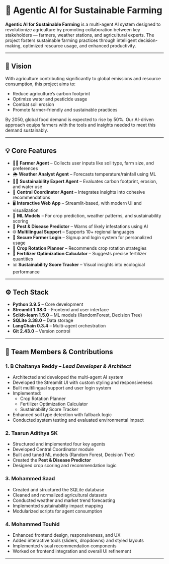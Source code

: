 # 🌾 Agentic AI for Sustainable Farming

**Agentic AI for Sustainable Farming** is a multi-agent AI system designed to revolutionize agriculture by promoting collaboration between key stakeholders — farmers, weather stations, and agricultural experts. The project fosters sustainable farming practices through intelligent decision-making, optimized resource usage, and enhanced productivity.

---

## 🚀 Vision

With agriculture contributing significantly to global emissions and resource consumption, this project aims to:
- Reduce agriculture’s carbon footprint
- Optimize water and pesticide usage
- Combat soil erosion
- Promote farmer-friendly and sustainable practices

By 2050, global food demand is expected to rise by 50%. Our AI-driven approach equips farmers with the tools and insights needed to meet this demand sustainably.

---

## 💡 Core Features

- 👨‍🌾 **Farmer Agent** – Collects user inputs like soil type, farm size, and preferences  
- 🌦️ **Weather Analyst Agent** – Forecasts temperature/rainfall using ML  
- 🧑‍🔬 **Sustainability Expert Agent** – Evaluates carbon footprint, erosion, and water use  
- 🤝 **Central Coordinator Agent** – Integrates insights into cohesive recommendations  
- 🖥️ **Interactive Web App** – Streamlit-based, with modern UI and visualization  
- 🧠 **ML Models** – For crop prediction, weather patterns, and sustainability scoring  
- 🐛 **Pest & Disease Predictor** – Warns of likely infestations using AI  
- 🌐 **Multilingual Support** – Supports 10+ regional languages  
- 🔐 **Secure Farmer Login** – Signup and login system for personalized usage  
- 🔁 **Crop Rotation Planner** – Recommends crop rotation strategies  
- 🧮 **Fertilizer Optimization Calculator** – Suggests precise fertilizer quantities  
- 📊 **Sustainability Score Tracker** – Visual insights into ecological performance  

---

## ⚙️ Tech Stack

- **Python 3.9.5** – Core development  
- **Streamlit 1.38.0** – Frontend and user interface  
- **Scikit-learn 1.5.0** – ML models (RandomForest, Decision Tree)  
- **SQLite 3.38.0** – Data storage  
- **LangChain 0.3.4** – Multi-agent orchestration  
- **Git 2.43.0** – Version control  

---

## 👥 Team Members & Contributions

### 1. **B Chaitanya Reddy** – *Lead Developer & Architect*
- Architected and developed the multi-agent AI system  
- Developed the Streamlit UI with custom styling and responsiveness  
- Built multilingual support and user login system  
- Implemented:
  - Crop Rotation Planner  
  - Fertilizer Optimization Calculator  
  - Sustainability Score Tracker  
- Enhanced soil type detection with fallback logic  
- Conducted system testing and evaluated environmental impact  

### 2. **Taarun Adithya SK**
- Structured and implemented four key agents  
- Developed Central Coordinator module  
- Built and tuned ML models (Random Forest, Decision Tree)  
- Created the **Pest & Disease Predictor**  
- Designed crop scoring and recommendation logic  

### 3. **Mohammed Saad**
- Created and structured the SQLite database  
- Cleaned and normalized agricultural datasets  
- Conducted weather and market trend forecasting  
- Implemented sustainability impact mapping  
- Modularized scripts for agent consumption  

### 4. **Mohammed Touhid**
- Enhanced frontend design, responsiveness, and UX  
- Added interactive tools (sliders, dropdowns) and styled layouts  
- Implemented visual recommendation components  
- Worked on frontend integration and overall UI refinement  

---
